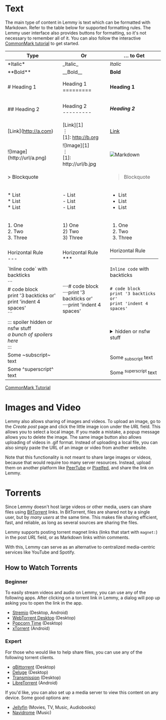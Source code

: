 # Text

The main type of content in Lemmy is text which can be formatted with Markdown. Refer to the table below for supported formatting rules. The Lemmy user interface also provides buttons for formatting, so it's not necessary to remember all of it. You can also follow the interactive [CommonMark tutorial](https://commonmark.org/help/tutorial/) to get started.

| Type                                                                                     | Or                                                                             | … to Get                                                                                             |
| ---------------------------------------------------------------------------------------- | ------------------------------------------------------------------------------ | ---------------------------------------------------------------------------------------------------- |
| \*Italic\*                                                                               | \_Italic\_                                                                     | _Italic_                                                                                             |
| \*\*Bold\*\*                                                                             | \_\_Bold\_\_                                                                   | **Bold**                                                                                             |
| \# Heading 1                                                                             | Heading 1 <br> =========                                                       | <h4>Heading 1</h4>                                                                                   |
| \## Heading 2                                                                            | Heading 2 <br>---------                                                        | <h5>Heading 2</h5>                                                                                   |
| \[Link\](http://a.com)                                                                   | \[Link\]\[1\]<br>⋮ <br>\[1\]: http://b.org                                     | [Link](https://commonmark.org/)                                                                      |
| !\[Image\](http://url/a.png)                                                             | !\[Image\]\[1\]<br>⋮ <br>\[1\]: http://url/b.jpg                               | ![Markdown](https://commonmark.org/help/images/favicon.png)                                          |
| \> Blockquote                                                                            |                                                                                | <blockquote>Blockquote</blockquote>                                                                  |
| \* List <br>\* List <br>\* List                                                          | \- List <br>\- List <br>\- List <br>                                           | <ul><li>List</li><li>List</li><li>List</li></ul>                                                                   |
| 1\. One <br>2\. Two <br>3\. Three                                                        | 1) One<br>2) Two<br>3) Three                                                   | <ol><li>One</li><li>Two</li><li>Three</li></ol>                                                                         |
| Horizontal Rule <br>\---                                                                 | Horizontal Rule<br>\*\*\*                                                      | Horizontal Rule <br><hr>                                                                             |
| \`Inline code\` with backticks                                                           |                                                                                | `Inline code` with backticks                                                                         |
| \`\`\`<br>\# code block <br>print '3 backticks or'<br>print 'indent 4 spaces' <br>\`\`\` | ····\# code block<br>····print '3 backticks or'<br>····print 'indent 4 spaces' | <pre><code># code block<br>print '3 backticks or'<br>print 'indent 4 spaces'</code></pre>                                  |
| ::: spoiler hidden or nsfw stuff<br>_a bunch of spoilers here_<br>:::                    |                                                                                | <details><summary> hidden or nsfw stuff </summary><p><em>a bunch of spoilers here</em></p></details> |
| Some \~subscript\~ text                                                                  |                                                                                | Some <sub>subscript</sub> text                                                                       |
| Some \^superscript\^ text                                                                |                                                                                | Some <sup>superscript</sup> text                                                                     |

[CommonMark Tutorial](https://commonmark.org/help/tutorial/)

# Images and Video

Lemmy also allows sharing of images and videos. To upload an image, go to the _Create post_ page and click the little image icon under the _URL_ field. This allows you to select a local image. If you made a mistake, a popup message allows you to delete the image. The same image button also allows uploading of videos in .gif format. Instead of uploading a local file, you can also simply paste the URL of an image or video from another website.

Note that this functionality is not meant to share large images or videos, because that would require too many server resources. Instead, upload them on another platform like [PeerTube](https://joinpeertube.org/) or [Pixelfed](https://pixelfed.org/), and share the link on Lemmy.

# Torrents

Since Lemmy doesn't host large videos or other media, users can share files using [BitTorrent](https://en.wikipedia.org/wiki/BitTorrent) links. In BitTorrent, files are shared not by a single user, but by _many users_ at the same time. This makes file sharing efficient, fast, and reliable, as long as several sources are sharing the files.

Lemmy supports posting torrent magnet links (links that start with `magnet:`) in the post _URL_ field, or as Markdown links within comments.

With this, Lemmy can serve as an alternative to centralized media-centric services like YouTube and Spotify.

## How to Watch Torrents

### Beginner

To easily stream videos and audio on Lemmy, you can use any of the following apps. After clicking on a torrent link in Lemmy, a dialog will pop up asking you to open the link in the app.

- [Stremio](https://www.stremio.com/) (Desktop, Android)
- [WebTorrent Desktop](https://webtorrent.io/desktop/) (Desktop)
- [Popcorn Time](https://github.com/popcorn-official/popcorn-desktop) (Desktop)
- [xTorrent](https://play.google.com/store/apps/details?id=com.gamemalt.streamtorrentvideos) (Android)

### Expert

For those who would like to help share files, you can use any of the following torrent clients.

- [qBittorrent](https://qbittorrent.org/) (Desktop)
- [Deluge](https://www.deluge-torrent.org/) (Desktop)
- [Transmission](https://transmissionbt.com/) (Desktop)
- [LibreTorrent](https://gitlab.com/proninyaroslav/libretorrent) (Android)

If you'd like, you can also set up a media server to view this content on any device. Some good options are:

- [Jellyfin](https://jellyfin.org/) (Movies, TV, Music, Audiobooks)
- [Navidrome](https://www.navidrome.org/) (Music)
